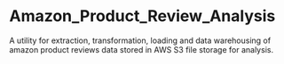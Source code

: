 # Amazon_Product_Review_Analysis
A utility for extraction, transformation, loading and data warehousing of amazon product reviews data stored in AWS S3 file storage for analysis.
